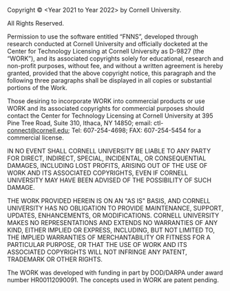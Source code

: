 Copyright © <Year 2021 to Year 2022> by Cornell University.

All Rights Reserved.

Permission to use the software entitled “FNNS”, developed through research conducted at Cornell University and officially docketed at the Center for Technology Licensing at Cornell University as D-9827 (the “WORK”), and its associated copyrights solely for educational, research and non-profit
purposes, without fee, and without a written agreement is hereby granted, provided that the above copyright notice, this paragraph and the following three paragraphs shall be displayed in all copies or substantial portions of the Work.

Those desiring to incorporate WORK into commercial products or use WORK and its associated copyrights for commercial purposes should contact the Center for Technology Licensing at Cornell University at 395 Pine Tree Road, Suite 310, Ithaca, NY 14850; email: ctl-
connect@cornell.edu; Tel: 607-254-4698; FAX: 607-254-5454 for a commercial license.

IN NO EVENT SHALL CORNELL UNIVERSITY BE LIABLE TO ANY PARTY FOR DIRECT, INDIRECT, SPECIAL, INCIDENTAL, OR CONSEQUENTIAL DAMAGES, INCLUDING LOST PROFITS,
ARISING OUT OF THE USE OF WORK AND ITS ASSOCIATED COPYRIGHTS, EVEN IF CORNELL UNIVERSITY MAY HAVE BEEN ADVISED OF THE POSSIBILITY OF SUCH DAMAGE. 

THE WORK PROVIDED HEREIN IS ON AN &quot;AS IS&quot; BASIS, AND CORNELL UNIVERSITY HAS NO OBLIGATION TO PROVIDE MAINTENANCE, SUPPORT, UPDATES, ENHANCEMENTS, OR MODIFICATIONS. CORNELL UNIVERSITY MAKES NO REPRESENTATIONS AND EXTENDS NO WARRANTIES OF ANY KIND, EITHER IMPLIED OR EXPRESS, INCLUDING, BUT NOT LIMITED TO, THE IMPLIED WARRANTIES OF MERCHANTABILITY OR FITNESS FOR A PARTICULAR PURPOSE, OR THAT THE USE OF
WORK AND ITS ASSOCIATED COPYRIGHTS WILL NOT INFRINGE ANY PATENT, TRADEMARK OR OTHER RIGHTS.

The WORK was developed with funding in part by DOD/DARPA under award number HR00112090091. The concepts used in WORK are patent pending.
